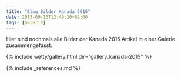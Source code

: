 ```yaml
---
title: "Blog Bilder Kanada 2015"
date: 2015-09-13T12:49:20+02:00
tags: [Galerie]
---
```

Hier sind nochmals alle Bilder der Kanada 2015 Artikel in einer Galerie zusammengefasst.

{% include wetty/gallery.html dir="gallery_kanada-2015" %}

{% include _references.md %}